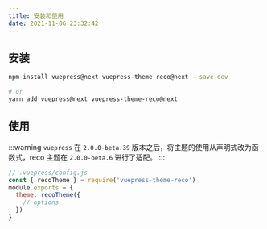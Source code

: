 ```yaml
---
title: 安装和使用
date: 2021-11-06 23:32:42
---
```


## 安装

```bash
npm install vuepress@next vuepress-theme-reco@next --save-dev

# or
yarn add vuepress@next vuepress-theme-reco@next
```

## 使用 <Badge text="+2.0.0-beta.6" />

:::warning
`vuepress` 在 `2.0.0-beta.39` 版本之后，将主题的使用从声明式改为函数式，reco 主题在 `2.0.0-beta.6` 进行了适配。
:::

```js
// .vuepress/config.js
const { recoTheme } = require('vuepress-theme-reco')
module.exports = {
  theme: recoTheme({
    // options
  })
}
```